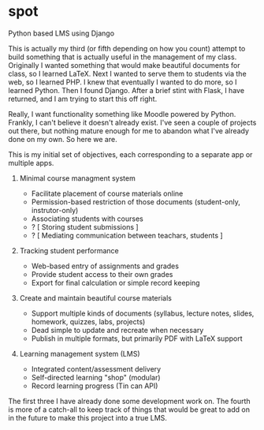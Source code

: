 spot
====

Python based LMS using Django

This is actually my third (or fifth depending on how you count) attempt to build something that is actually 
useful in the management of my class. Originally I wanted something that would make beautiful documents for
class, so I learned LaTeX. Next I wanted to serve them to students via the web, so I learned PHP. I knew that
eventually I wanted to do more, so I learned Python. Then I found Django. After a brief stint with Flask, I
have returned, and I am trying to start this off right.

Really, I want functionality something like Moodle powered by Python. Frankly, I can't believe it doesn't
already exist. I've seen a couple of projects out there, but nothing mature enough for me to abandon what
I've already done on my own. So here we are.

This is my initial set of objectives, each corresponding to a separate app or multiple apps.

1. Minimal course managment system

   - Facilitate placement of course materials online
   - Permission-based restriction of those documents (student-only, instrutor-only)
   - Associating students with courses
   - ? [ Storing student submissions ]
   - ? [ Mediating communication between teachars, students ]

2. Tracking student performance
    
   - Web-based entry of assignments and grades
   - Provide student access to their own grades
   - Export for final calculation or simple record keeping

3. Create and maintain beautiful course materials

   - Support multiple kinds of documents (syllabus, lecture notes, slides, homework, quizzes, labs, projects)
   - Dead simple to update and recreate when necessary
   - Publish in multiple formats, but primarily PDF with LaTeX support

4. Learning management system (LMS)

   - Integrated content/assessment delivery
   - Self-directed learning "shop" (modular)
   - Record learning progress (Tin can API)
    
The first three I have already done some development work on. The fourth is more of a catch-all to keep track of 
things that would be great to add on in the future to make this project into a true LMS.